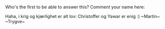 Who's the first to be able to answer this?
Comment your name here:

Haha, i krig og kjærlighet er alt lov:
Christoffer og Yawar er enig :) 
~Martin~
~Trygve~

